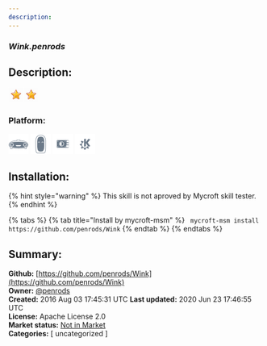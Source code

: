 ```yaml
---
description: 
---
```


### _Wink.penrods_  
## Description:  
  
  
![](../.gitbook/assets/star.png)![](../.gitbook/assets/star.png)  
  
### Platform:  
 ![Mark I](../.gitbook/assets/mark-1-icon.png)  ![Mark II](../.gitbook/assets/mark-2-icon.png)  ![Picroft](../.gitbook/assets/picroft-icon.png)  ![plasmoid](../.gitbook/assets/kde.png)   
## Installation:  
{% hint style="warning" %}
This skill is not aproved by Mycroft skill tester.
{% endhint %}
    
{% tabs %}
{% tab title="Install by mycroft-msm" %}
``` mycroft-msm install https://github.com/penrods/Wink```
{% endtab %}
  {% endtabs %}
    
## Summary:  
**Github:** [https://github.com/penrods/Wink](https://github.com/penrods/Wink)  
**Owner:** [@penrods](https://github.com/penrods)  
**Created:** 2016 Aug 03 17:45:31 UTC  **Last updated:** 2020 Jun 23 17:46:55 UTC  
**License:** Apache License 2.0  
**Market status:** [Not in Market](https://market.mycroft.ai/skill/)  
**Categories:** [ uncategorized ]   
